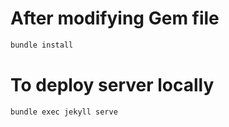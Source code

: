 # After modifying Gem file

```bash
bundle install
```

# To deploy server locally

```bash
bundle exec jekyll serve
```